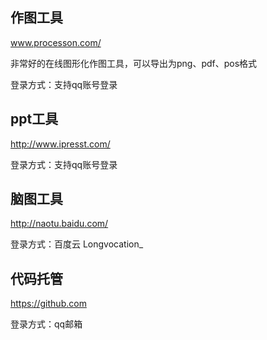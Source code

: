## 作图工具

www.processon.com/

非常好的在线图形化作图工具，可以导出为png、pdf、pos格式

登录方式：支持qq账号登录

## ppt工具

http://www.ipresst.com/

登录方式：支持qq账号登录

## 脑图工具

http://naotu.baidu.com/

登录方式：百度云 Longvocation_

## 代码托管

https://github.com

登录方式：qq邮箱
